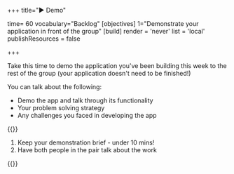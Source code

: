 +++
title="▶️ Demo"

time= 60
vocabulary="Backlog"
[objectives]
    1="Demonstrate your application in front of the group"
[build]
  render = 'never'
  list = 'local'
  publishResources = false

+++

Take this time to demo the application you've been building this week to the rest of the group (your application doesn't need to be finished!)

You can talk about the following:

- Demo the app and talk through its functionality
- Your problem solving strategy
- Any challenges you faced in developing the app

{{<note type="tip" title="Tips">}}

1. Keep your demonstration brief - under 10 mins!
2. Have both people in the pair talk about the work

{{</note>}}
